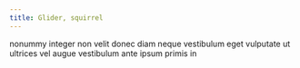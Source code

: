 ```yaml
---
title: Glider, squirrel
---
```


nonummy integer non velit donec diam neque vestibulum eget vulputate ut ultrices vel augue vestibulum ante ipsum primis in
